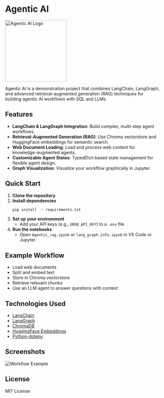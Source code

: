 # Agentic AI

<img src="https://raw.githubusercontent.com/yourusername/yourrepo/main/docs/agentic_ai_logo.png" alt="Agentic AI Logo" width="200"/>

Agentic AI is a demonstration project that combines LangChain, LangGraph, and advanced retrieval-augmented generation (RAG) techniques for building agentic AI workflows with SQL and LLMs.

## Features
- **LangChain & LangGraph Integration**: Build complex, multi-step agent workflows.
- **Retrieval-Augmented Generation (RAG)**: Use Chroma vectorstore and HuggingFace embeddings for semantic search.
- **Web Document Loading**: Load and process web content for knowledge-augmented agents.
- **Customizable Agent States**: TypedDict-based state management for flexible agent design.
- **Graph Visualization**: Visualize your workflow graphically in Jupyter.

## Quick Start
1. **Clone the repository**
2. **Install dependencies**
   ```bash
   pip install -r requirements.txt
   ```
3. **Set up your environment**
   - Add your API keys (e.g., `GROQ_API_KEY`) to a `.env` file.
4. **Run the notebooks**
   - Open `Agentic_rag.ipynb` or `lang_graph_info.ipynb` in VS Code or Jupyter.

## Example Workflow
- Load web documents
- Split and embed text
- Store in Chroma vectorstore
- Retrieve relevant chunks
- Use an LLM agent to answer questions with context

## Technologies Used
- [LangChain](https://github.com/langchain-ai/langchain)
- [LangGraph](https://github.com/langchain-ai/langgraph)
- [ChromaDB](https://www.trychroma.com/)
- [HuggingFace Embeddings](https://huggingface.co/)
- [Python-dotenv](https://pypi.org/project/python-dotenv/)

## Screenshots
![Workflow Example](docs/workflow_example.png)

## License
MIT License
